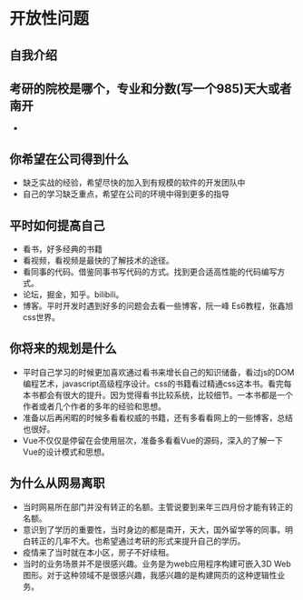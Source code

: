 # 开放性问题

## 自我介绍

## 考研的院校是哪个，专业和分数(写一个985)天大或者南开

* 

## 你希望在公司得到什么

* 缺乏实战的经验，希望尽快的加入到有规模的软件的开发团队中
* 自己的学习缺乏重点，希望在公司的环境中得到更多的指导

## 平时如何提高自己

* 看书，好多经典的书籍
* 看视频，看视频是最快的了解技术的途径。
* 看同事的代码。借鉴同事书写代码的方式。找到更合适高性能的代码编写方式。
* 论坛，掘金，知乎。bilibili。
* 博客。平时开发时遇到好多的问题会去看一些博客，阮一峰 Es6教程，张鑫旭 css世界。

## 你将来的规划是什么

* 平时自己学习的时候更加喜欢通过看书来增长自己的知识储备，看过js的DOM编程艺术，javascript高级程序设计。css的书籍看过精通css这本书。看完每本书都会有很大的提升。因为觉得看书比较系统，比较细节。一本书都是一个作者或者几个作者的多年的经验和思想。
* 准备以后再闲暇的时候多看看权威的书籍，还有多看看网上的一些博客，总结也很好。
* Vue不仅仅是停留在会使用层次，准备多看看Vue的源码，深入的了解一下Vue的设计模式和思想。

## 为什么从网易离职

* 当时网易所在部门并没有转正的名额。主管说要到来年三四月份才能有转正的名额。
* 意识到了学历的重要性，当时身边的都是南开，天大，国外留学等的同事。明白转正的几率不大。也希望通过考研的形式来提升自己的学历。
* 疫情来了当时就在本小区，房子不好续租。
* 当时的业务场景并不是很感兴趣。业务是为web应用程序构建可嵌入3D Web图形。对于这种领域不是很感兴趣，我感兴趣的是构建网页的这种逻辑性业务。
